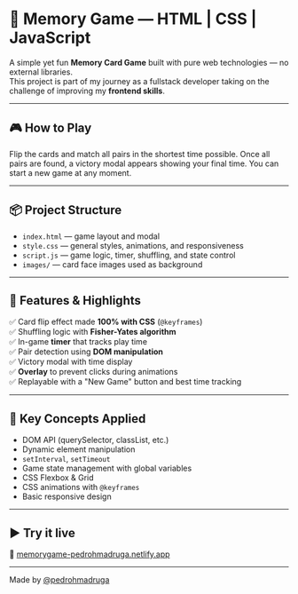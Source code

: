 # 🧠 Memory Game — HTML | CSS | JavaScript

A simple yet fun **Memory Card Game** built with pure web technologies — no external libraries.  
This project is part of my journey as a fullstack developer taking on the challenge of improving my **frontend skills**.

---

## 🎮 How to Play

Flip the cards and match all pairs in the shortest time possible.
Once all pairs are found, a victory modal appears showing your final time. You can start a new game at any moment.

---

## 📦 Project Structure

- `index.html` — game layout and modal
- `style.css` — general styles, animations, and responsiveness
- `script.js` — game logic, timer, shuffling, and state control
- `images/` — card face images used as background

---

## 🚀 Features & Highlights

✅ Card flip effect made **100% with CSS** (`@keyframes`)  
✅ Shuffling logic with **Fisher-Yates algorithm**  
✅ In-game **timer** that tracks play time  
✅ Pair detection using **DOM manipulation**  
✅ Victory modal with time display  
✅ **Overlay** to prevent clicks during animations  
✅ Replayable with a "New Game" button and best time tracking

---

## 🧠 Key Concepts Applied

- DOM API (querySelector, classList, etc.)
- Dynamic element manipulation
- `setInterval`, `setTimeout`
- Game state management with global variables
- CSS Flexbox & Grid
- CSS animations with `@keyframes`
- Basic responsive design

---

## ▶️ Try it live

🔗 [memorygame-pedrohmadruga.netlify.app](https://memorygame-pedrohmadruga.netlify.app)

---

Made by [@pedrohmadruga](https://github.com/pedrohmadruga)
